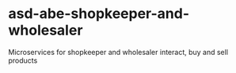 # asd-abe-shopkeeper-and-wholesaler
Microservices for shopkeeper and wholesaler interact, buy and sell products
